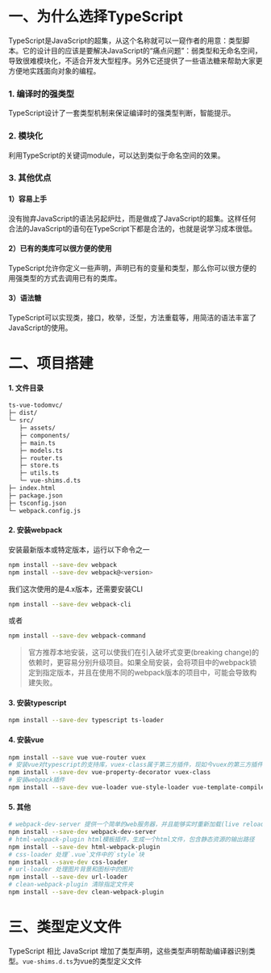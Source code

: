 # 一、为什么选择TypeScript
TypeScript是JavaScript的超集，从这个名称就可以一窥作者的用意：类型脚本。它的设计目的应该是要解决JavaScript的“痛点问题”：弱类型和无命名空间，导致很难模块化，不适合开发大型程序。另外它还提供了一些语法糖来帮助大家更方便地实践面向对象的编程。
### 1. 编译时的强类型
TypeScript设计了一套类型机制来保证编译时的强类型判断，智能提示。
### 2. 模块化
利用TypeScript的关键词module，可以达到类似于命名空间的效果。
### 3. 其他优点
#### 1）容易上手
没有抛弃JavaScript的语法另起炉灶，而是做成了JavaScript的超集。这样任何合法的JavaScript的语句在TypeScript下都是合法的，也就是说学习成本很低。
#### 2）已有的类库可以很方便的使用
TypeScript允许你定义一些声明，声明已有的变量和类型，那么你可以很方便的用强类型的方式去调用已有的类库。
#### 3）语法糖
TypeScript可以实现类，接口，枚举，泛型，方法重载等，用简洁的语法丰富了JavaScript的使用。
# 二、项目搭建
#### 1. 文件目录

```txt
ts-vue-todomvc/
├─ dist/
└─ src/
   ├─ assets/
   ├─ components/
   ├─ main.ts
   ├─ models.ts
   ├─ router.ts
   ├─ store.ts
   ├─ utils.ts 
   └─ vue-shims.d.ts
├─ index.html
├─ package.json
├─ tsconfig.json
└─ webpack.config.js
```

#### 2. 安装webpack

安装最新版本或特定版本，运行以下命令之一

```bash
npm install --save-dev webpack
npm install --save-dev webpack@<version>
```
我们这次使用的是4.x版本，还需要安装CLI

```bash
npm install --save-dev webpack-cli
```
或者

```bash
npm install --save-dev webpack-command
```
> 官方推荐本地安装，这可以使我们在引入破坏式变更(breaking change)的依赖时，更容易分别升级项目。如果全局安装，会将项目中的webpack锁定到指定版本，并且在使用不同的webpack版本的项目中，可能会导致构建失败。
#### 3. 安装typescript

```bash
npm install --save-dev typescript ts-loader
```
#### 4. 安装vue

```bash
npm install --save vue vue-router vuex
# 安装vue对typescript的支持库，vuex-class属于第三方插件，现如今vuex的第三方插件支持都不是很理想
npm install --save-dev vue-property-decorator vuex-class
# 安装webpack插件
npm install --save-dev vue-loader vue-style-loader vue-template-compiler
```
#### 5. 其他

```bash
# webpack-dev-server 提供一个简单的web服务器，并且能够实时重新加载(live reloading)
npm install --save-dev webpack-dev-server
# html-webpack-plugin html模板插件，生成一个html文件，包含静态资源的输出路径
npm install --save-dev html-webpack-plugin
# css-loader 处理`.vue`文件中的`style`块
npm install --save-dev css-loader
# url-loader 处理图片背景和图标中的图片
npm install --save-dev url-loader
# clean-webpack-plugin 清除指定文件夹
npm install --save-dev clean-webpack-plugin
```
# 三、类型定义文件
TypeScript 相比 JavaScript 增加了类型声明，这些类型声明帮助编译器识别类型。`vue-shims.d.ts`为vue的类型定义文件